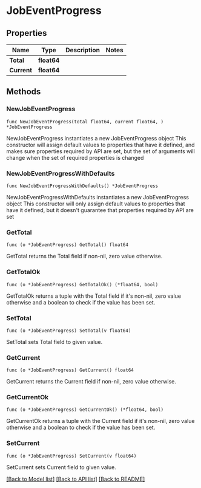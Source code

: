 # JobEventProgress

## Properties

Name | Type | Description | Notes
------------ | ------------- | ------------- | -------------
**Total** | **float64** |  | 
**Current** | **float64** |  | 

## Methods

### NewJobEventProgress

`func NewJobEventProgress(total float64, current float64, ) *JobEventProgress`

NewJobEventProgress instantiates a new JobEventProgress object
This constructor will assign default values to properties that have it defined,
and makes sure properties required by API are set, but the set of arguments
will change when the set of required properties is changed

### NewJobEventProgressWithDefaults

`func NewJobEventProgressWithDefaults() *JobEventProgress`

NewJobEventProgressWithDefaults instantiates a new JobEventProgress object
This constructor will only assign default values to properties that have it defined,
but it doesn't guarantee that properties required by API are set

### GetTotal

`func (o *JobEventProgress) GetTotal() float64`

GetTotal returns the Total field if non-nil, zero value otherwise.

### GetTotalOk

`func (o *JobEventProgress) GetTotalOk() (*float64, bool)`

GetTotalOk returns a tuple with the Total field if it's non-nil, zero value otherwise
and a boolean to check if the value has been set.

### SetTotal

`func (o *JobEventProgress) SetTotal(v float64)`

SetTotal sets Total field to given value.


### GetCurrent

`func (o *JobEventProgress) GetCurrent() float64`

GetCurrent returns the Current field if non-nil, zero value otherwise.

### GetCurrentOk

`func (o *JobEventProgress) GetCurrentOk() (*float64, bool)`

GetCurrentOk returns a tuple with the Current field if it's non-nil, zero value otherwise
and a boolean to check if the value has been set.

### SetCurrent

`func (o *JobEventProgress) SetCurrent(v float64)`

SetCurrent sets Current field to given value.



[[Back to Model list]](../README.md#documentation-for-models) [[Back to API list]](../README.md#documentation-for-api-endpoints) [[Back to README]](../README.md)


